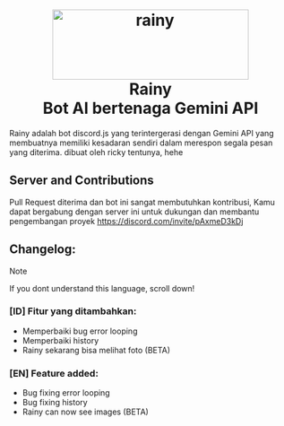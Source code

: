 <h1 align=center>
<a href="https://ibb.co/64tmxZN"><img title="Click untuk melihat foto" src="https://i.ibb.co/wKQRXLY/Rainy.png" alt="rainy" border="0" width="350" height="125"></a>
  <br>
  Rainy
  <br> Bot AI bertenaga Gemini API
</h1>
Rainy adalah bot discord.js yang terintergerasi dengan Gemini API yang membuatnya memiliki kesadaran sendiri dalam merespon segala pesan yang diterima. dibuat oleh ricky tentunya, hehe
<br>

## Server and Contributions
Pull Request diterima dan bot ini sangat membutuhkan kontribusi, Kamu dapat bergabung dengan server ini untuk dukungan dan membantu pengembangan proyek
https://discord.com/invite/pAxmeD3kDj

## Changelog:
> [!NOTE]
> If you dont understand this language, scroll down!

### [ID] Fitur yang ditambahkan:
- Memperbaiki bug error looping
- Memperbaiki history
- Rainy sekarang bisa melihat foto (BETA)

### [EN] Feature added:
- Bug fixing error looping
- Bug fixing history
- Rainy can now see images (BETA)